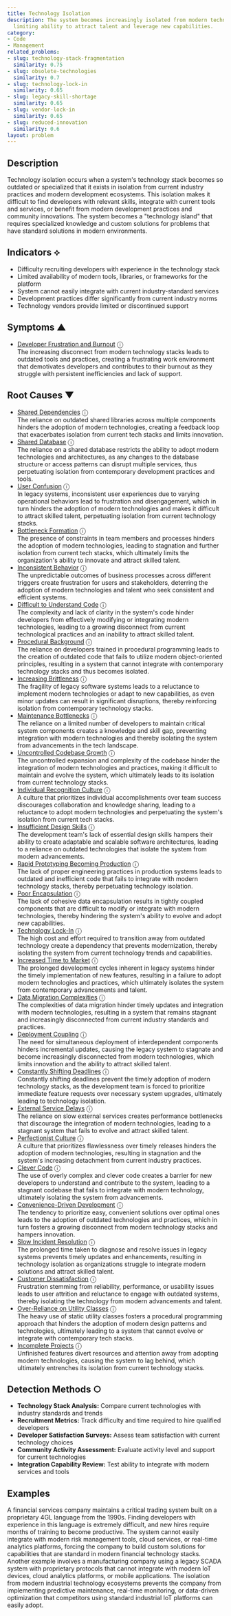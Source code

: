 ```yaml
---
title: Technology Isolation
description: The system becomes increasingly isolated from modern technology stacks,
  limiting ability to attract talent and leverage new capabilities.
category:
- Code
- Management
related_problems:
- slug: technology-stack-fragmentation
  similarity: 0.75
- slug: obsolete-technologies
  similarity: 0.7
- slug: technology-lock-in
  similarity: 0.65
- slug: legacy-skill-shortage
  similarity: 0.65
- slug: vendor-lock-in
  similarity: 0.65
- slug: reduced-innovation
  similarity: 0.6
layout: problem
---
```


## Description

Technology isolation occurs when a system's technology stack becomes so outdated or specialized that it exists in isolation from current industry practices and modern development ecosystems. This isolation makes it difficult to find developers with relevant skills, integrate with current tools and services, or benefit from modern development practices and community innovations. The system becomes a "technology island" that requires specialized knowledge and custom solutions for problems that have standard solutions in modern environments.

## Indicators ⟡

- Difficulty recruiting developers with experience in the technology stack
- Limited availability of modern tools, libraries, or frameworks for the platform
- System cannot easily integrate with current industry-standard services
- Development practices differ significantly from current industry norms
- Technology vendors provide limited or discontinued support

## Symptoms ▲
- [Developer Frustration and Burnout](developer-frustration-and-burnout.md) <span class="info-tooltip" title="Confidence: 0.303, Strength: 0.541">ⓘ</span>
<br/>  The increasing disconnect from modern technology stacks leads to outdated tools and practices, creating a frustrating work environment that demotivates developers and contributes to their burnout as they struggle with persistent inefficiencies and lack of support.

## Root Causes ▼
- [Shared Dependencies](shared-dependencies.md) <span class="info-tooltip" title="Confidence: 0.405, Strength: 0.934">ⓘ</span>
<br/>  The reliance on outdated shared libraries across multiple components hinders the adoption of modern technologies, creating a feedback loop that exacerbates isolation from current tech stacks and limits innovation.
- [Shared Database](shared-database.md) <span class="info-tooltip" title="Confidence: 0.385, Strength: 0.936">ⓘ</span>
<br/>  The reliance on a shared database restricts the ability to adopt modern technologies and architectures, as any changes to the database structure or access patterns can disrupt multiple services, thus perpetuating isolation from contemporary development practices and tools.
- [User Confusion](user-confusion.md) <span class="info-tooltip" title="Confidence: 0.385, Strength: 0.917">ⓘ</span>
<br/>  In legacy systems, inconsistent user experiences due to varying operational behaviors lead to frustration and disengagement, which in turn hinders the adoption of modern technologies and makes it difficult to attract skilled talent, perpetuating isolation from current technology stacks.
- [Bottleneck Formation](bottleneck-formation.md) <span class="info-tooltip" title="Confidence: 0.370, Strength: 0.942">ⓘ</span>
<br/>  The presence of constraints in team members and processes hinders the adoption of modern technologies, leading to stagnation and further isolation from current tech stacks, which ultimately limits the organization's ability to innovate and attract skilled talent.
- [Inconsistent Behavior](inconsistent-behavior.md) <span class="info-tooltip" title="Confidence: 0.357, Strength: 0.865">ⓘ</span>
<br/>  The unpredictable outcomes of business processes across different triggers create frustration for users and stakeholders, deterring the adoption of modern technologies and talent who seek consistent and efficient systems.
- [Difficult to Understand Code](difficult-to-understand-code.md) <span class="info-tooltip" title="Confidence: 0.355, Strength: 0.844">ⓘ</span>
<br/>  The complexity and lack of clarity in the system's code hinder developers from effectively modifying or integrating modern technologies, leading to a growing disconnect from current technological practices and an inability to attract skilled talent.
- [Procedural Background](procedural-background.md) <span class="info-tooltip" title="Confidence: 0.355, Strength: 0.946">ⓘ</span>
<br/>  The reliance on developers trained in procedural programming leads to the creation of outdated code that fails to utilize modern object-oriented principles, resulting in a system that cannot integrate with contemporary technology stacks and thus becomes isolated.
- [Increasing Brittleness](increasing-brittleness.md) <span class="info-tooltip" title="Confidence: 0.350, Strength: 0.848">ⓘ</span>
<br/>  The fragility of legacy software systems leads to a reluctance to implement modern technologies or adapt to new capabilities, as even minor updates can result in significant disruptions, thereby reinforcing isolation from contemporary technology stacks.
- [Maintenance Bottlenecks](maintenance-bottlenecks.md) <span class="info-tooltip" title="Confidence: 0.337, Strength: 0.799">ⓘ</span>
<br/>  The reliance on a limited number of developers to maintain critical system components creates a knowledge and skill gap, preventing integration with modern technologies and thereby isolating the system from advancements in the tech landscape.
- [Uncontrolled Codebase Growth](uncontrolled-codebase-growth.md) <span class="info-tooltip" title="Confidence: 0.335, Strength: 0.855">ⓘ</span>
<br/>  The uncontrolled expansion and complexity of the codebase hinder the integration of modern technologies and practices, making it difficult to maintain and evolve the system, which ultimately leads to its isolation from current technology stacks.
- [Individual Recognition Culture](individual-recognition-culture.md) <span class="info-tooltip" title="Confidence: 0.329, Strength: 0.881">ⓘ</span>
<br/>  A culture that prioritizes individual accomplishments over team success discourages collaboration and knowledge sharing, leading to a reluctance to adopt modern technologies and perpetuating the system's isolation from current tech stacks.
- [Insufficient Design Skills](insufficient-design-skills.md) <span class="info-tooltip" title="Confidence: 0.326, Strength: 0.930">ⓘ</span>
<br/>  The development team's lack of essential design skills hampers their ability to create adaptable and scalable software architectures, leading to a reliance on outdated technologies that isolate the system from modern advancements.
- [Rapid Prototyping Becoming Production](rapid-prototyping-becoming-production.md) <span class="info-tooltip" title="Confidence: 0.326, Strength: 0.781">ⓘ</span>
<br/>  The lack of proper engineering practices in production systems leads to outdated and inefficient code that fails to integrate with modern technology stacks, thereby perpetuating technology isolation.
- [Poor Encapsulation](poor-encapsulation.md) <span class="info-tooltip" title="Confidence: 0.324, Strength: 0.912">ⓘ</span>
<br/>  The lack of cohesive data encapsulation results in tightly coupled components that are difficult to modify or integrate with modern technologies, thereby hindering the system's ability to evolve and adopt new capabilities.
- [Technology Lock-In](technology-lock-in.md) <span class="info-tooltip" title="Confidence: 0.324, Strength: 0.879">ⓘ</span>
<br/>  The high cost and effort required to transition away from outdated technology create a dependency that prevents modernization, thereby isolating the system from current technology trends and capabilities.
- [Increased Time to Market](increased-time-to-market.md) <span class="info-tooltip" title="Confidence: 0.323, Strength: 0.851">ⓘ</span>
<br/>  The prolonged development cycles inherent in legacy systems hinder the timely implementation of new features, resulting in a failure to adopt modern technologies and practices, which ultimately isolates the system from contemporary advancements and talent.
- [Data Migration Complexities](data-migration-complexities.md) <span class="info-tooltip" title="Confidence: 0.322, Strength: 0.889">ⓘ</span>
<br/>  The complexities of data migration hinder timely updates and integration with modern technologies, resulting in a system that remains stagnant and increasingly disconnected from current industry standards and practices.
- [Deployment Coupling](deployment-coupling.md) <span class="info-tooltip" title="Confidence: 0.322, Strength: 0.856">ⓘ</span>
<br/>  The need for simultaneous deployment of interdependent components hinders incremental updates, causing the legacy system to stagnate and become increasingly disconnected from modern technologies, which limits innovation and the ability to attract skilled talent.
- [Constantly Shifting Deadlines](constantly-shifting-deadlines.md) <span class="info-tooltip" title="Confidence: 0.321, Strength: 0.898">ⓘ</span>
<br/>  Constantly shifting deadlines prevent the timely adoption of modern technology stacks, as the development team is forced to prioritize immediate feature requests over necessary system upgrades, ultimately leading to technology isolation.
- [External Service Delays](external-service-delays.md) <span class="info-tooltip" title="Confidence: 0.313, Strength: 0.908">ⓘ</span>
<br/>  The reliance on slow external services creates performance bottlenecks that discourage the integration of modern technologies, leading to a stagnant system that fails to evolve and attract skilled talent.
- [Perfectionist Culture](perfectionist-culture.md) <span class="info-tooltip" title="Confidence: 0.307, Strength: 0.898">ⓘ</span>
<br/>  A culture that prioritizes flawlessness over timely releases hinders the adoption of modern technologies, resulting in stagnation and the system's increasing detachment from current industry practices.
- [Clever Code](clever-code.md) <span class="info-tooltip" title="Confidence: 0.305, Strength: 0.766">ⓘ</span>
<br/>  The use of overly complex and clever code creates a barrier for new developers to understand and contribute to the system, leading to a stagnant codebase that fails to integrate with modern technology, ultimately isolating the system from advancements.
- [Convenience-Driven Development](convenience-driven-development.md) <span class="info-tooltip" title="Confidence: 0.304, Strength: 0.779">ⓘ</span>
<br/>  The tendency to prioritize easy, convenient solutions over optimal ones leads to the adoption of outdated technologies and practices, which in turn fosters a growing disconnect from modern technology stacks and hampers innovation.
- [Slow Incident Resolution](slow-incident-resolution.md) <span class="info-tooltip" title="Confidence: 0.304, Strength: 0.802">ⓘ</span>
<br/>  The prolonged time taken to diagnose and resolve issues in legacy systems prevents timely updates and enhancements, resulting in technology isolation as organizations struggle to integrate modern solutions and attract skilled talent.
- [Customer Dissatisfaction](customer-dissatisfaction.md) <span class="info-tooltip" title="Confidence: 0.303, Strength: 0.848">ⓘ</span>
<br/>  Frustration stemming from reliability, performance, or usability issues leads to user attrition and reluctance to engage with outdated systems, thereby isolating the technology from modern advancements and talent.
- [Over-Reliance on Utility Classes](over-reliance-on-utility-classes.md) <span class="info-tooltip" title="Confidence: 0.303, Strength: 0.862">ⓘ</span>
<br/>  The heavy use of static utility classes fosters a procedural programming approach that hinders the adoption of modern design patterns and technologies, ultimately leading to a system that cannot evolve or integrate with contemporary tech stacks.
- [Incomplete Projects](incomplete-projects.md) <span class="info-tooltip" title="Confidence: 0.302, Strength: 0.899">ⓘ</span>
<br/>  Unfinished features divert resources and attention away from adopting modern technologies, causing the system to lag behind, which ultimately entrenches its isolation from current technology stacks.

## Detection Methods ○

- **Technology Stack Analysis:** Compare current technologies with industry standards and trends
- **Recruitment Metrics:** Track difficulty and time required to hire qualified developers
- **Developer Satisfaction Surveys:** Assess team satisfaction with current technology choices
- **Community Activity Assessment:** Evaluate activity level and support for current technologies
- **Integration Capability Review:** Test ability to integrate with modern services and tools

## Examples

A financial services company maintains a critical trading system built on a proprietary 4GL language from the 1990s. Finding developers with experience in this language is extremely difficult, and new hires require months of training to become productive. The system cannot easily integrate with modern risk management tools, cloud services, or real-time analytics platforms, forcing the company to build custom solutions for capabilities that are standard in modern financial technology stacks. Another example involves a manufacturing company using a legacy SCADA system with proprietary protocols that cannot integrate with modern IoT devices, cloud analytics platforms, or mobile applications. The isolation from modern industrial technology ecosystems prevents the company from implementing predictive maintenance, real-time monitoring, or data-driven optimization that competitors using standard industrial IoT platforms can easily adopt.

